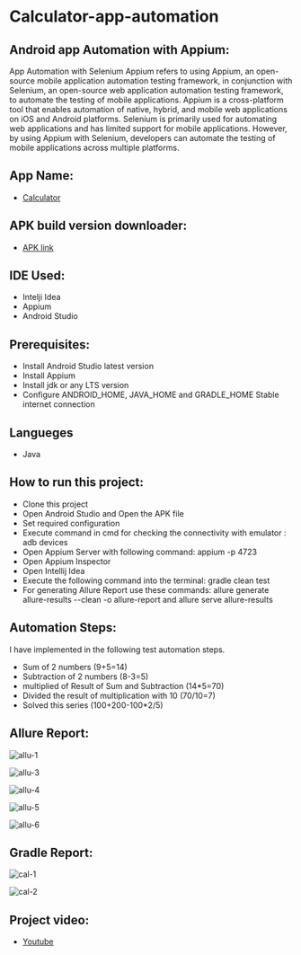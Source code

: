 # Calculator-app-automation

## Android app Automation with Appium:
App Automation with Selenium Appium refers to using Appium, an open-source mobile application automation testing framework, in conjunction with Selenium, an open-source web application automation testing framework, to automate the testing of mobile applications.
Appium is a cross-platform tool that enables automation of native, hybrid, and mobile web applications on iOS and Android platforms. Selenium is primarily used for automating web applications and has limited support for mobile applications. However, by using Appium with Selenium, developers can automate the testing of mobile applications across multiple platforms.

## App Name: 
- [Calculator](https://play.google.com/store/apps/details?id=com.google.android.calculator)

 
## APK build version downloader:
- [APK link](https://apps.evozi.com/apk-downloader/)

## IDE Used:
- Intelji Idea
- Appium
- Android Studio

## Prerequisites:
- Install Android Studio latest version
- Install Appium 
- Install jdk or any LTS version
- Configure ANDROID_HOME, JAVA_HOME and GRADLE_HOME Stable internet connection
## Langueges
- Java

## How to run this project:
- Clone this project
- Open Android Studio and Open the APK file
- Set required configuration
- Execute command in cmd for checking the connectivity with emulator : adb devices
- Open Appium Server with following command: appium -p 4723
- Open Appium Inspector
- Open Intellij Idea
- Execute the following command into the terminal: 
   gradle clean test
- For generating Allure Report use these commands: allure generate allure-results --clean -o allure-report and allure serve allure-results

## Automation Steps: 
I have implemented in the following test automation steps.
- Sum of 2 numbers (9+5=14)
- Subtraction of 2 numbers (8-3=5)
- multiplied of Result of Sum and Subtraction (14*5=70)
- Divided the result of multiplication with 10 (70/10=7)
- Solved this series (100+200-100*2/5)
## Allure Report:
![allu-1](https://user-images.githubusercontent.com/123467715/222777120-50d812a1-ba2c-4719-b1bf-75e7b27c9dc0.PNG)

![allu-3](https://user-images.githubusercontent.com/123467715/222777180-e1b003a0-c32d-470a-9472-e6b985f3c123.PNG)

![allu-4](https://user-images.githubusercontent.com/123467715/222777228-f2276961-79cb-4433-b124-6200ee50e6d7.PNG)

![allu-5](https://user-images.githubusercontent.com/123467715/222777305-59ceac68-512d-4e06-89dc-c6d58ffcaf0d.PNG)

![allu-6](https://user-images.githubusercontent.com/123467715/222777039-78aebc34-614a-4461-9233-e32413620a5e.PNG)

## Gradle Report:
![cal-1](https://user-images.githubusercontent.com/123467715/222656951-23aa440e-d7c5-467a-a798-cb87a9642745.PNG)

![cal-2](https://user-images.githubusercontent.com/123467715/222656992-ac9b2c78-9657-4860-89b7-2e0c81921d65.PNG)

## Project video:
- [Youtube](https://youtu.be/mcgSZKY7c10)
